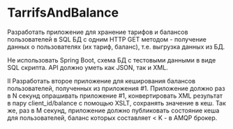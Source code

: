 # TarrifsAndBalance
Разработать приложение для хранение тарифов и балансов пользователей в SQL БД с одним HTTP GET методом - получение
данных о пользователях (их тариф, баланс), т.е. выгрузка данных из БД.

Не использовать Spring Boot, схема БД с тестовыми данными в виде SQL скрипта. API должно уметь как JSON, так и XML.

II
Разработать второе приложение для кеширования балансов пользователей, полученных из приложения #1. Приложение должно
раз в N секунд опрашивать приложение #1, конвертировать XML результат в пару client_id/balance с помощью XSLT,
сохранять значение в кеш. Так же, раз в M секунд, приложение должно публиковать состояние кеша для пользователей,
баланс которых составляет < K - в AMQP брокер.
